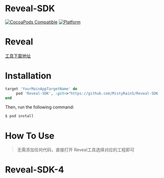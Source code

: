 # Reveal-SDK

[![CocoaPods Compatible](https://img.shields.io/cocoapods/v/AFNetworking.svg)](https://img.shields.io/cocoapods/v/AFNetworking.svg)
[![Platform](https://img.shields.io/cocoapods/p/AFNetworking.svg?style=flat)](http://cocoadocs.org/docsets/AFNetworking)

# Reveal

[工具下载地址](https://github.com/MistyRain5/Reveal-SDK-4/raw/master/Reveal48796%20Cr%20.dmg)


# Installation
```ruby
target 'YourMainAppTargetName' do
     pod 'Reveal-SDK', :git=>"https://github.com/MistyRain5/Reveal-SDK-4.git", :configurations => ['Debug']
end
```
Then, run the following command:

```bash
$ pod install
```
# How To Use
>无需添加任何代码，直接打开 Reveal工具选择对应的工程即可

# Reveal-SDK-4
